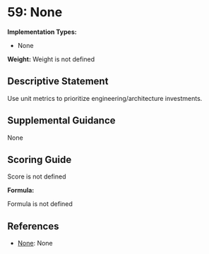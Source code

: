 # 59: None

**Implementation Types:**

- None

**Weight:** Weight is not defined

## Descriptive Statement

Use unit metrics to prioritize engineering/architecture investments.

## Supplemental Guidance

None

## Scoring Guide

Score is not defined

**Formula:**

Formula is not defined

## References

- [None](None): None

